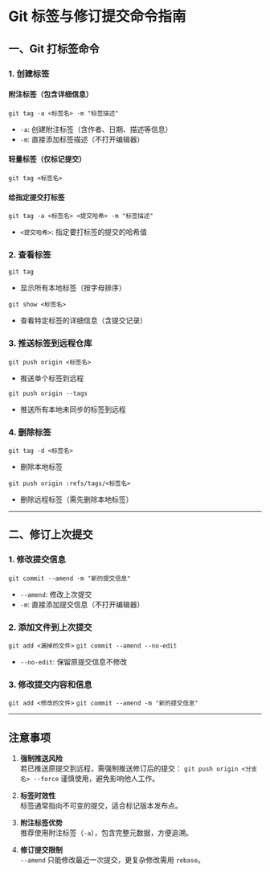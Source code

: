 # Git 标签与修订提交命令指南

## 一、Git 打标签命令

### 1. 创建标签

#### 附注标签（包含详细信息）
`git tag -a <标签名> -m "标签描述"`
- `-a`: 创建附注标签（含作者、日期、描述等信息）
- `-m`: 直接添加标签描述（不打开编辑器）

#### 轻量标签（仅标记提交）
`git tag <标签名>`

#### 给指定提交打标签
`git tag -a <标签名> <提交哈希> -m "标签描述"`
- `<提交哈希>`: 指定要打标签的提交的哈希值

### 2. 查看标签
`git tag`
- 显示所有本地标签（按字母排序）

`git show <标签名>`
- 查看特定标签的详细信息（含提交记录）

### 3. 推送标签到远程仓库
`git push origin <标签名>`
- 推送单个标签到远程

`git push origin --tags`
- 推送所有本地未同步的标签到远程

### 4. 删除标签
`git tag -d <标签名>`
- 删除本地标签

`git push origin :refs/tags/<标签名>`
- 删除远程标签（需先删除本地标签）

---

## 二、修订上次提交

### 1. 修改提交信息
`git commit --amend -m "新的提交信息"`
- `--amend`: 修改上次提交
- `-m`: 直接添加提交信息（不打开编辑器）

### 2. 添加文件到上次提交
`git add <漏掉的文件>`
`git commit --amend --no-edit`
- `--no-edit`: 保留原提交信息不修改

### 3. 修改提交内容和信息
`git add <修改的文件>`
`git commit --amend -m "新的提交信息"`

---

## 注意事项

1. **强制推送风险**  
   若已推送原提交到远程，需强制推送修订后的提交：
   `git push origin <分支名> --force`
   谨慎使用，避免影响他人工作。

2. **标签时效性**  
   标签通常指向不可变的提交，适合标记版本发布点。

3. **附注标签优势**  
   推荐使用附注标签（`-a`），包含完整元数据，方便追溯。

4. **修订提交限制**  
   `--amend` 只能修改最近一次提交，更复杂修改需用 `rebase`。
